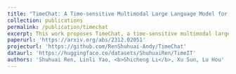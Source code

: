 ```yaml
---
title: "TimeChat: A Time-sensitive Multimodal Large Language Model for Long Video Understanding"
collection: publications
permalink: /publication/timechat
excerpt: This work proposes TimeChat, a time-sensitive multimodal large language model specifically designed for long video understanding. Our model incorporates two key architectural contributions: (1) a timestamp-aware frame encoder that binds visual content with the timestamp of each frame, and (2) a sliding video Q-Former that produces a video token sequence of varying lengths to accommodate videos of various durations. Additionally, we construct an instruction-tuning dataset, encompassing 6 tasks and a total of 125K instances, to further enhance TimeChat's instruction-following performance. Experiment results across various video understanding tasks, such as dense captioning, temporal grounding, and highlight detection, demonstrate TimeChat's strong zero-shot temporal localization and reasoning capabilities. For example, it achieves +9.2 F1 score and +2.8 CIDEr on YouCook2, +5.8 HIT@1 on QVHighlights, and +27.5 R@1 (IoU=0.5) on Charades-STA, compared to state-of-the-art video large language models, holding the potential to serve as a versatile video assistant for long-form video comprehension tasks and satisfy realistic user requirements. 
paperurl: 'https://arxiv.org/abs/2312.02051'
projecturl: 'https://github.com/RenShuhuai-Andy/TimeChat'
dataurl: 'https://huggingface.co/datasets/ShuhuaiRen/TimeIT'
authors: 'Shuhuai Ren, Linli Yao, <b>Shicheng Li</b>, Xu Sun, Lu Hou'
---
```

